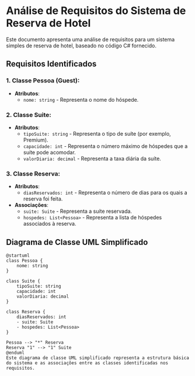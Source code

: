 # Análise de Requisitos do Sistema de Reserva de Hotel

Este documento apresenta uma análise de requisitos para um sistema simples de reserva de hotel, baseado no código C# fornecido.

## Requisitos Identificados

### 1. Classe Pessoa (Guest):
   - **Atributos**:
     - `nome: string` - Representa o nome do hóspede.

### 2. Classe Suite:
   - **Atributos**:
     - `tipoSuite: string` - Representa o tipo de suíte (por exemplo, Premium).
     - `capacidade: int` - Representa o número máximo de hóspedes que a suíte pode acomodar.
     - `valorDiaria: decimal` - Representa a taxa diária da suíte.

### 3. Classe Reserva:
   - **Atributos**:
     - `diasReservados: int` - Representa o número de dias para os quais a reserva foi feita.
   - **Associações**:
     - `suite: Suite` - Representa a suíte reservada.
     - `hospedes: List<Pessoa>` - Representa a lista de hóspedes associados à reserva.

## Diagrama de Classe UML Simplificado

```plantuml
@startuml
class Pessoa {
    nome: string
}

class Suite {
    tipoSuite: string
    capacidade: int
    valorDiaria: decimal
}

class Reserva {
    diasReservados: int
    - suite: Suite
    - hospedes: List<Pessoa>
}

Pessoa --> "*" Reserva
Reserva "1" --> "1" Suite
@enduml
Este diagrama de classe UML simplificado representa a estrutura básica do sistema e as associações entre as classes identificadas nos requisitos.

